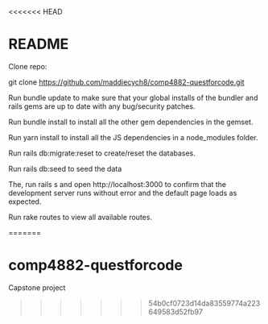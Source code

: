 <<<<<<< HEAD
# README

Clone repo:

git clone https://github.com/maddiecych8/comp4882-questforcode.git

Run bundle update to make sure that your global installs of the bundler and rails gems are up to date with any bug/security patches.

Run bundle install to install all the other gem dependencies in the gemset.

Run yarn install to install all the JS dependencies in a node_modules folder.

Run rails db:migrate:reset to create/reset the databases.

Run rails db:seed to seed the data

The, run rails s and open http://localhost:3000 to confirm that the development server runs without error and the default page loads as expected.

Run rake routes to view all available routes.



=======
# comp4882-questforcode
Capstone project
>>>>>>> 54b0cf0723d14da83559774a223649583d52fb97
